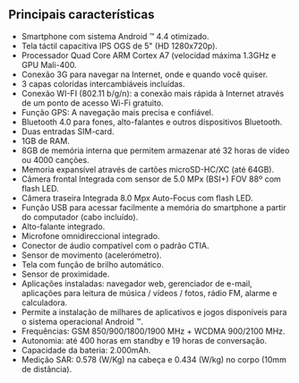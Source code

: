## Principais características

* Smartphone com sistema Android ™ 4.4 otimizado.
* Tela táctil capacitiva IPS OGS de 5" (HD 1280x720p).
* Processador Quad Core ARM Cortex A7 (velocidad máxima 1.3GHz e GPU Mali-400.
* Conexão 3G para navegar na Internet, onde e quando você quiser.
* 3 capas coloridas intercambiáveis incluídas.
* Conexão WI-FI (802.11 b/g/n): a conexão mais rápida à Internet através de um ponto de acesso Wi-Fi gratuito.
* Função GPS: A navegação mais precisa e confiável.
* Bluetooth 4.0 para fones, alto-falantes e outros dispositivos Bluetooth.
* Duas entradas SIM-card.
* 1GB de RAM.
* 8GB de memória interna que permitem armazenar até 32 horas de vídeo ou 4000 canções.
* Memoria expansível através de cartões microSD-HC/XC (até 64GB).
* Câmera frontal Integrada com sensor de 5.0 MPx (BSI+)  FOV 88º com flash LED.
* Câmera traseira Integrada 8.0 Mpx Auto-Focus com flash LED.
* Função USB para acessar facilmente a memória do smartphone a partir do computador (cabo incluído).
* Alto-falante integrado.
* Microfone omnidireccional integrado.
* Conector de áudio compatível com o padrão CTIA.
* Sensor de movimento (acelerómetro).
* Tela com função de brilho automático.
* Sensor de proximidade.
* Aplicações instaladas: navegador web, gerenciador de e-mail, aplicações para leitura de música / vídeos / fotos, rádio FM, alarme e calculadora.
* Permite a instalação de milhares de aplicativos e jogos disponíveis para o sistema operacional Android ™.
* Frequências: GSM 850/900/1800/1900 MHz + WCDMA 900/2100 MHz.
* Autonomia: até 400 horas em standby e 19 horas de conversação.
* Capacidade da bateria: 2.000mAh.
* Medição SAR: 0.578 (W/Kg) na cabeça e 0.434 (W/kg) no corpo (10mm de distância).
